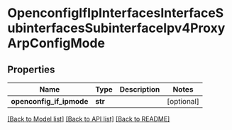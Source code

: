# OpenconfigIfIpInterfacesInterfaceSubinterfacesSubinterfaceIpv4ProxyArpConfigMode

## Properties
Name | Type | Description | Notes
------------ | ------------- | ------------- | -------------
**openconfig_if_ipmode** | **str** |  | [optional] 

[[Back to Model list]](../README.md#documentation-for-models) [[Back to API list]](../README.md#documentation-for-api-endpoints) [[Back to README]](../README.md)


